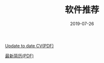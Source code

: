 ﻿---
layout: post
title:  "软件推荐"
date:   2019-07-26
categories: 其他
tag: 软件
---

[Update to date CV(PDF)](https://xkw168.github.io/files/CV_xkw_en.pdf)

[最新简历(PDF)](https://xkw168.github.io/files/CV_xkw_ch.pdf)
